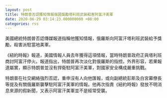 ```yaml
---
layout: post
title: 特朗普否認獲知情報俄國獎勵塔利班武裝殺害阿富汗美軍
date: 2020-06-29 03:14:23.000000000 +08:00
categories: rss
---
```


美國總統特朗普否認傳媒報道指稱他獲知情報，俄羅斯向阿富汗塔利班武裝給予獎勵，殺害派駐當地美軍。

《紐約時報》報道，美國情報人員去年獲得這項情報，當時特朗普政府正與塔利班商討阿富汗停火。報道指出，特朗普再次淡化對俄羅斯的指控。外界形容，若果報道屬實，顯示特朗普並沒有捍衛駐阿富汗美軍，對國家安全構成嚴重挑戰。

特朗普在社交網絡強烈否認，重申沒有人向他匯報，或向副總統彭斯及白宮幕僚長等提及有關俄羅斯襲擊駐阿富汗美軍的情報。他再次指責《紐約時報》發放不明消息來源的假新聞，又表示阿富汗美軍並不是經常受襲。
